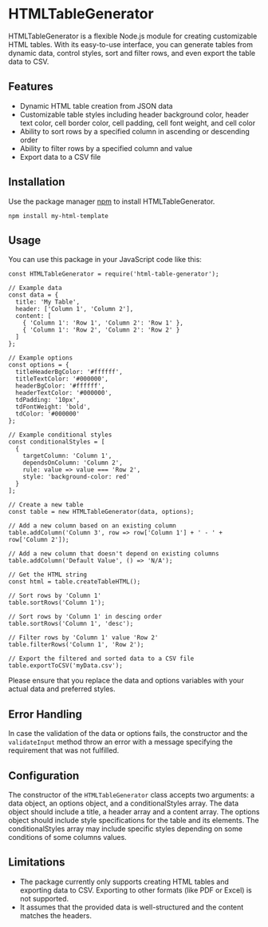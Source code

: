 
# HTMLTableGenerator

HTMLTableGenerator is a flexible Node.js module for creating customizable HTML tables. With its easy-to-use interface, you can generate tables from dynamic data, control styles, sort and filter rows, and even export the table data to CSV.

## Features

-   Dynamic HTML table creation from JSON data
-   Customizable table styles including header background color, header text color, cell border color, cell padding, cell font weight, and cell color
-   Ability to sort rows by a specified column in ascending or descending order
-   Ability to filter rows by a specified column and value
-   Export data to a CSV file

## Installation

Use the package manager [npm](https://npmjs.com/) to install HTMLTableGenerator.

`npm install my-html-template` 

## Usage

You can use this package in your JavaScript code like this:

    const HTMLTableGenerator = require('html-table-generator');

    // Example data
    const data = {
      title: 'My Table',
      header: ['Column 1', 'Column 2'],
      content: [
        { 'Column 1': 'Row 1', 'Column 2': 'Row 1' },
        { 'Column 1': 'Row 2', 'Column 2': 'Row 2' }
      ]
    };

    // Example options
    const options = {
      titleHeaderBgColor: '#ffffff',
      titleTextColor: '#000000',
      headerBgColor: '#ffffff',
      headerTextColor: '#000000',
      tdPadding: '10px',
      tdFontWeight: 'bold',
      tdColor: '#000000'
    };

    // Example conditional styles
    const conditionalStyles = [
      {
        targetColumn: 'Column 1',
        dependsOnColumn: 'Column 2',
        rule: value => value === 'Row 2',
        style: 'background-color: red'
      }
    ];

    // Create a new table
    const table = new HTMLTableGenerator(data, options);

    // Add a new column based on an existing column
    table.addColumn('Column 3', row => row['Column 1'] + ' - ' + row['Column 2']);

    // Add a new column that doesn't depend on existing columns
    table.addColumn('Default Value', () => 'N/A');

    // Get the HTML string
    const html = table.createTableHTML();

    // Sort rows by 'Column 1'
    table.sortRows('Column 1');

    // Sort rows by 'Column 1' in descing order
    table.sortRows('Column 1', 'desc');

    // Filter rows by 'Column 1' value 'Row 2'
    table.filterRows('Column 1', 'Row 2');

    // Export the filtered and sorted data to a CSV file
    table.exportToCSV('myData.csv');

Please ensure that you replace the data and options variables with your actual data and preferred styles.

## Error Handling

In case the validation of the data or options fails, the constructor and the `validateInput` method throw an error with a message specifying the requirement that was not fulfilled.

## Configuration

The constructor of the `HTMLTableGenerator` class accepts two arguments: a data object, an options object, and a conditionalStyles array. The data object should include a title, a header array and a content array. The options object should include style specifications for the table and its elements. The conditionalStyles array may include specific styles depending on some conditions of some columns values.

## Limitations

-   The package currently only supports creating HTML tables and exporting data to CSV. Exporting to other formats (like PDF or Excel) is not supported.
-   It assumes that the provided data is well-structured and the content matches the headers.